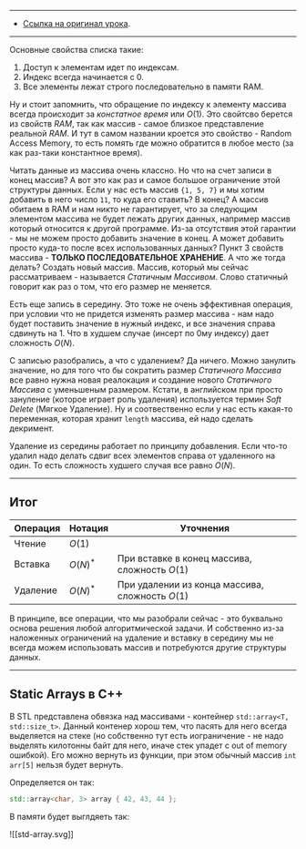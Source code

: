 
---
- [Ссылка на оригинал урока](https://neetcode.io/courses/dsa-for-beginners/2).
---

Основные свойства списка такие:
1. Доступ к элементам идет по индексам.
2. Индекс всегда начинается с 0.
3. Все элементы лежат строго последовательно в памяти RAM.

Ну и стоит запомнить, что обращение по индексу к элементу массива всегда происходит за _констатное время_ или $O(1)$.
Это свойтсво берется из свойств _RAM_, так как массив - самое близкое представление реальной _RAM_. И тут в самом названии кроется это свойство - Random Access Memory, то есть помять где можно обратится в любое место (за как раз-таки константное время).

Читать данные из массива очень классно. Но что на счет записи в конец массив?
А вот это как раз и самое большое ограничение этой структуры данных. Если у нас есть массив `{1, 5, 7}` и мы хотим добавить в него число `11`, то куда его ставить?
В конец? А массив обитаем в RAM и нам никто не гарантирует, что за следующим элементом массива не будет лежать других данных, например массив который относится к другой программе. Из-за отсутствия этой гарантии - мы не можем просто добавить значение в конец.
А может добавить просто куда-то после всех использованных данных? Пункт 3 свойств массива - __ТОЛЬКО ПОСЛЕДОВАТЕЛЬНОЕ ХРАНЕНИЕ__. 
А что же тогда делать? Создать новый массив. Массив, который мы сейчас рассматриваем - называется _Статичным_ _Массивом_. Слово статичный говорит как раз о том, что его размер не меняется.

Есть еще запись в середину. Это тоже не очень эффективная операция, при условии что не придется изменять размер массива - нам надо будет поставить значение в нужный индекс, и все значения справа сдвинуть на 1. Что в худшем случае (инсерт по 0му индексу) дает сложность $O(N)$.

С записью разобрались, а что с удалением? Да ничего. Можно занулить значение, но для того что бы сократить размер _Статичного Массива_ все равно нужна новая реалокация и создание нового _Статичного Массива_ с уменьшеным размером. Кстати, в английском при просто зануление (которое играет роль удаления) используется термин _Soft Delete_ (Мягкое Удаление). Ну и соотвественно если у нас есть какая-то переменная, которая хранит `length` массива, ей надо сделать декримент.

Удаление из середины работает по принципу добавления. Если что-то удалил надо делать сдвиг всех элементов справа от удаленного на один. То есть сложность худшего случая все равно $O(N)$.

---
## Итог

| Операция | Нотация    | Уточнения                                       |
| -------- | ---------- | ----------------------------------------------- |
| Чтение   | $O(1)$     |                                                 |
| Вставка  | $O(N)^{*}$ | При вставке в конец массива, сложность $O(1)$   |
| Удаление | $O(N)^{*}$ | При удалении из конца массива, сложность $O(1)$ |
В принципе, все операции, что мы разобрали сейчас - это буквально основа решения любой алгоритмической задачи. И собственно из-за наложенных ограничений на удаление и вставку в середину мы не всегда можем использовать массив и потребуются другие структуры данных.

---
## Static Arrays в C++

В STL представлена обвязка над массивами - контейнер `std::array<T, std::size_t>`. Данный контенер хорош тем, что пасять для него всегда выделяется на стеке (но собственно тут есть иограничение - не надо выделять килотонны байт для него, иначе стек упадет с out of memory ошибкой). Его можно вернуть из функции, при этом обычный массив `int arr[5]` нельзя будет вернуть.

Определяется он так:

```cpp
std::array<char, 3> array { 42, 43, 44 };
```

В памяти будет выглдяеть так:

![[std-array.svg]]
